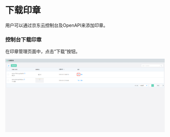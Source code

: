 # 下载印章

用户可以通过京东云控制台及OpenAPI来添加印章。

### 控制台下载印章

在印章管理页面中，点击“下载”按钮。

![印章下载.png](/image/Electronic-Signature/印章下载.png)

